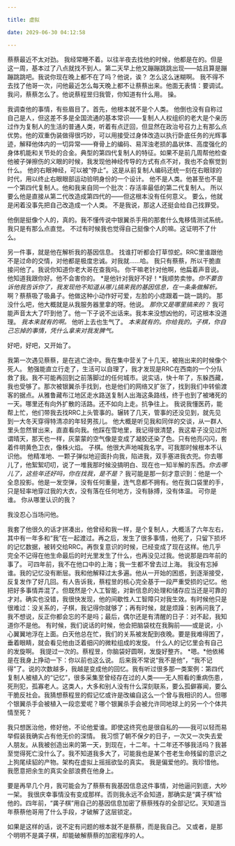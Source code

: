 ```yaml
---

title: 虚拟

date: 2029-06-30 04:12:58

---
```


蔡蔡最近不太对劲。
我经常睡不着。以往半夜去找他的时候，他都是在的。但是这一周，基本过了八点就找不到人。第二天早上他又蹦蹦跳跳出现——姑且算是蹦蹦跳跳吧。我说你现在晚上都不在了吗？他说，诶？
怎么这么迷糊啊。
我不得不去找了他哥一次，问他最近怎么每天晚上都不让蔡蔡出来。他面无表情：要调试。
我问，蔡蔡怎么了。他说蔡程昱归我管，你知道有什么用。
操。

我调查他的事情，有些眉目了。首先，他根本就不是个人类。
他倒也没有自称过自己是人，但这差不多是全国流通的基本常识——复制人人权组织的老大是个亲历过作为复制人的生活的普通人类，听着有点迂回，但显然在政治号召力上有那么点优势。他的双重伪装做得很巧妙，可以用接受过身体改造以执行卧底任务的光辉事迹，解释他体内的一切异常——脊骨上的编码、易浑浊老损的晶状体、高度强化的身体机能和关节处的合金。典型的第四代复制人的特征。如果不是前几周帮他检查他被子弹擦伤的义眼的时候，我发现他神经传导的方式有点不对，我也不会察觉到什么。
他的右眼神经，可以被“停止”。这是从前复制人编码还统一刻在右眼球的时代，用以终止右眼眼部运动验明身份的一个设计。
他不是人类。他甚至也不是一个第四代复制人。他和我来自同一个批次：存活率最低的第二代复制人。
所以要么他是直接从第二代改造成第四代的——但这根本没有任何意义。
要么，他就是闲着没事先把自己改造成一个人类。
不是我说，那这人还挺会给自己找罪受。

他倒是挺像个人的，真的。我不懂传说中银翼杀手用的那套什么鬼移情测试系统。我只是有那么点直觉。
不过有时候我也觉得自己挺像个人的嘛。这证明不了什么。

另一件事，就是他在解析我的基因信息。
找谁打听都会打草惊蛇。RRC里谁跟他不是过命的交情，对他都是极度忠诚。对我就……哈。
我只有蔡蔡，所以干脆直接问他了。我说你知道你老大哥在查我吗。
你干嘛老针对他啊，他扁着声音说。他知道我跟你好。他不会害你的。
*是他针对我好不好！*我顺势卖惨。*你不要告诉他我告诉你了，我发现他不知道从哪儿搞来我的基因信息，在一条条做解析。*
啊？蔡蔡吸了吸鼻子。他做这种小动作好可爱，左脸的小痣跟着一跳一跳的。
那没什么吧，他大概就是从我服务器里拿的呀。他说。
*那你又是哪里搞来的？*
我可能声音太大了吓到他了。他一下子说不出话来。我本来没想凶他的，可这根本没道理。
*我本来就有的啊。*
他听上去也生气了。
*本来就有的。你给我的。子棋，你自己忘掉的事情，凭什么拿来对我发脾气。*

好吧，好吧，又开始了。

我第一次遇见蔡蔡，是在逃亡途中。我在集中营关了十几天，被拖出来的时候像个死人。
勉强能直立行走了，生活可以自理了，我才发现是RRC在西南的一个分队救了我。我不可能再回到之前落脚过的任何城市。说实话，快十年了，东躲西藏，我也受够了。那次被银翼杀手找到，也是他们的网络又扩张了，找到我们中转偷渡客的据点。从雅鲁藏布江地区走水路送复制人出海这条路线，终于也到了被堵死的一天。哪里还有向外扩散的活路。还不如向上走。抗争往上。
我说我懂医药，能帮上忙，他们带我去找RRC上头管事的。辗转了几天，管事的还没见到，就先见到一大冬天穿得特清凉的年轻男孩儿。
他大概是听见我和同伴的交谈，从一群人里头忽然冒出来，直直看向我。他踩在雪地里，我记得很清楚，我这辈子没见过所谓晴天，那天也一样，灰蒙蒙的空气像是变成了凝胶还染了色。只有他亮闪闪，套着件明黄色卫衣，像株火焰。
子棋。他很大声地喊我名字。可我那时候根本不认识他。
他精准地、一颗子弹似地迎面扑向我，陷进我，双手塞进我衣兜。你去哪儿了，他絮絮叨叨，说了一堆我那时候没搞明白、现在也一知半解的东西。*你去哪儿了，这些年还好吗，你在找我，是不是？*
我可能是那一刻才意识到：他是一个全息投影。他是一发空弹，没有任何重量，连气息都不拥有。他在我口袋里的手，只是轻率地穿过我的大衣，没有落在任何地方，没有脉搏，没有体温。
可你是谁。
你从哪里认识的我？

我没忍心当场问他。

我套了他很久的话才拼凑出，他曾经和我一样，是个复制人，大概活了六年左右，其中有一年多和“我”在一起渡过。再之后，发生了很多事情，他死了，只留下损坏的记忆数据，被转交给RRC。再恢复意识的时候，已经变成了现在这样。他几乎完全不记得在他生命最后的时光里发生了什么，也再没见过我。他说那是四年前的事了。
可四年前，我不在他口中的上海；我一生都不曾去过上海。
我没有忘掉谁。我的记忆没有断层。我和他解释过太多遍。他从一开始的困惑，到逐渐接受，反复发作了好几回。有人告诉我，蔡程昱的核心完全基于一段严重受损的记忆。他把好多事情弄混了。但既然是个人工智能，对新信息的处理和储存应当还是可靠的才对。确实也没错，我很快发现，他的间歇性人工智障只对我生效。有时候他只是很难过：没关系的，子棋，我记得你就够了；再有时候，就是烦躁：别再问我了，我不想说，反正你都会忘的不是吗；最后，偶尔还是有清醒的日子：对不起，我知道你不是他。
有时候，我们说话的时候，他会把脑袋枕在我胸前——或是说，小心翼翼地浮在上面。白天他总在忙，我们的关系被发配到夜晚。要是我难得困了，垂着眼睛，就会看见他由泛着细闪的微粒组成的发旋。
什么人的记忆里会有自己的发旋啊。
我提过一次的。蔡程昱，你脑袋好圆啊，发旋好整齐。
*嗯。*他依稀是在我身上挣动一下：你以前也这么说。
后来我不常说“我不是他”，“我不记得”了。说的次数越多，我越是变成他的回忆。我有听过很多那一类案例：第四代复制人被植入的“记忆”，很多采集至曾经存在过的人类——无人照看的重病伤患，死刑犯，孤寡老人。这类人，大多和别人没有什么深刻联系，要么孤僻寡闻，要么干脆反社会。我猜想蔡程昱的假记忆或许是改编自这么一个曾与我相识的人。但哪个银翼杀手会被植入一段恋爱呢？哪个银翼杀手会被允许同地球上的另一个个体共情至死？

我只想医治他，修好他，不论他爱谁。即使这终究也是很自私的——我可以轻而易举假装我确实占有他无价的深情。
我习惯了朝不保夕的日子，一次又一次失去爱人朋友。从我被创造出来的第一天，到现在，十二年。十二年还不够我活吗？我甚至觉得死亡没什么了。我不知道我多大了，可能我也是某个苍老生命残留的意识之上狗尾续貂的产物。架构在虚拟上摇摇欲坠的真实。
我是偏爱他的。我珍惜他。我愿意把余生的真实全部浪费在他身上。

要是再早几个月，我可能会为了蔡蔡有我基因信息这件事情，对他逼问到底，大吵一架。
我很庆幸事情没有变成那样。否则我永远不会知道，那确实是“龚子棋”给他的。四年前，“龚子棋”用自己的基因信息加密了蔡蔡残存的全部记忆。天知道当年蔡蔡他哥用了什么手段，才破解了这层锁定。

如果是这样的话，说不定有问题的根本就不是蔡蔡，而是我自己。
又或者，是那个明明不是龚子棋，却能破解蔡蔡的加密程序的人。